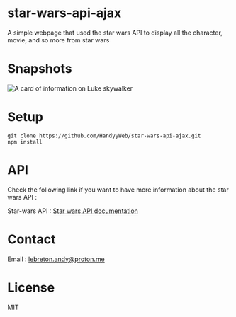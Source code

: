 # star-wars-api-ajax

A simple webpage that used the star wars API to display all the character, movie, and so more from star wars

# Snapshots

![A card of information on Luke skywalker](<Capture d'écran 2023-09-28 192711.png>)

# Setup

```
git clone https://github.com/HandyyWeb/star-wars-api-ajax.git
npm install
```

# API

Check the following link if you want to have more information about the star wars API :

Star-wars API : [Star wars API documentation](https://swapi.dev/documentation)

# Contact

Email : lebreton.andy@proton.me

# License

MIT
